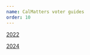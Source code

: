 ```yaml
---
name: CalMatters voter guides
order: 10
---
```


[2022](https://calmatters.org/california-voter-guide-2022/)

[2024](https://calmatters.org/california-voter-guide-2024/)

<!-- <div class="flex flex-column md-flex-row justify-around">
  <div class="col-12 md-col-6 md-pr1">
      <img src="/img/projects/calmatters-draft-redistricting-maps-la.gif" height="auto" width="100%">
  </div>

  <div class="col-12 md-col-6 md-pl1">
      <img src="/img/projects/calmatters-redistricting-maps-sac-incumbents.gif" height="auto" width="100%">
  </div>
</div> -->
